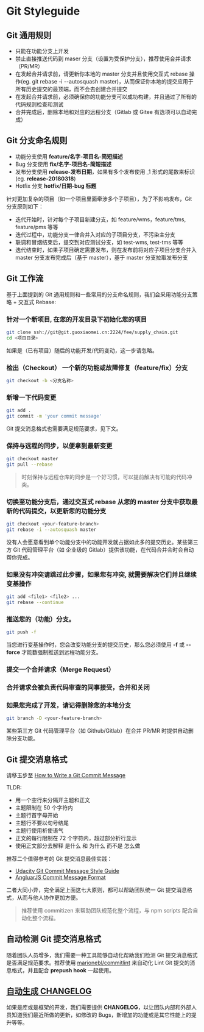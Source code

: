 # Git Styleguide

## Git 通用规则

* 只能在功能分支上开发
* 禁止直接推送代码到 maser 分支（设置为受保护分支），推荐使用合并请求（PR/MR）
* 在发起合并请求前，请更新你本地的 master 分支并且使用交互式 rebase 操作(eg. git rebase -i --autosquash master)，从而保证你本地的提交应用于所有历史提交的最顶端，而不会去创建合并提交
* 在发起合并请求前，必须确保你的功能分支可以成功构建，并且通过了所有的代码规则检查和测试
* 合并完成后，删除本地和对应的远程分支（Gitlab 或 Gitee 有选项可以自动完成）

## Git 分支命名规则

* 功能分支使用 **feature/名字-项目名-简短描述**
* Bug 分支使用 **fix/名字-项目名-简短描述**
* 发布分支使用 **release-发布日期**，如果有多个发布使用 \_1 形式的尾数来标识 (eg. **release-20180318**)
* Hotfix 分支 **hotfix/日期-bug 标题**

针对更加复杂的项目（如一个项目里面牵涉多个子项目），为了不影响发布，Git 分支原则如下：

* 迭代开始时，针对每个子项目新建分支，如 feature/wms，feature/tms, feature/pms 等等
* 迭代过程中，功能分支一律合并入对应的子项目分支，不污染主分支
* 联调和冒烟结束后，提交到对应测试分支，如 test-wms, test-tms 等等
* 迭代结束时，如果子项目确定需要发布，则在发布前将对应子项目分支合并入 master 分支发布完成后（基于 master），基于 master 分支拉取发布分支

## Git 工作流

基于上面提到的 Git 通用规则和一些常用的分支命名规则，我们会采用功能分支策略 + 交互式 Rebase:

### 针对一个新项目, 在您的开发目录下初始化您的项目

```Bash
git clone ssh://git@git.guoxiaomei.cn:2224/fee/supply_chain.git
cd <项目目录>
```

如果是（已有项目）随后的功能开发/代码变动，这一步请忽略。

### 检出（Checkout） 一个新的功能或故障修复（feature/fix）分支

```Bash
git checkout -b <分支名称>
```

### 新增一下代码变更

```Bash
git add .
git commit -m 'your commit message'
```

Git 提交消息格式也需要满足规范要求，见下文。

### 保持与远程的同步，以便拿到最新变更

```Bash
git checkout master
git pull --rebase
```

> 时刻保持与远程仓库的同步是一个好习惯，可以提前解决有可能的代码冲突。

### 切换至功能分支后，通过交互式 rebase 从您的 master 分支中获取最新的代码提交，以更新您的功能分支

```Bash
git checkout <your-feature-branch>
git rebase -i --autosquash master
```

没有人会愿意看到单个功能分支中的功能开发就占据如此多的提交历史。某些第三方 Git 代码管理平台（如 企业级的 Gitlab）提供该功能，在代码合并会时会自动帮你完成。

### 如果没有冲突请跳过此步骤，如果您有冲突, 就需要解决它们并且继续变基操作

```Bash
git add <file1> <file2> ...
git rebase --continue
```

### 推送您的（功能）分支。

```Bash
git push -f
```

当您进行变基操作时，您会改变功能分支的提交历史，那么您必须使用 **-f** 或 **--force** 才能数强制推送到远程功能分支。

### 提交一个合并请求（Merge Request）

### 合并请求会被负责代码审查的同事接受，合并和关闭

### 如果您完成了开发，请记得删除您的本地分支

```Bash
git branch -D <your-feature-branch>
```

某些第三方 Git 代码管理平台（如 Github/Gitlab）在合并 PR/MR 时提供自动删除分支功能。

## Git 提交消息格式

请移玉步至 [How to Write a Git Commit Message](https://chris.beams.io/posts/git-commit/)

TLDR:

* 用一个空行来分隔开主题和正文
* 主题限制在 50 个字符内
* 主题行首字母开始
* 主题行不要以句号结尾
* 主题行使用祈使语气
* 正文的每行限制在 72 个字符内，超过部分折行显示
* 使用正文部分去解释 是什么 和 为什么 而不是 怎么做

推荐二个值得参考的 Git 提交消息最佳实践：

* [Udacity Git Commit Message Style Guide](https://udacity.github.io/git-styleguide/)
* [AngluarJS Commit Message Format](https://github.com/angular/angular.js/blob/master/CONTRIBUTING.md#commit-message-format)

二者大同小异，完全满足上面这七大原则，都可以帮助团队统一 Git 提交消息格式，从而与他人协作更加方便。

> 推荐使用 commitizen 来帮助团队规范化整个流程，与 npm scripts 配合自动化整个流程。

## 自动检测 Git 提交消息格式

随着团队人员增多，我们需要一种工具能够自动化帮助我们检测 Git 提交消息格式是否满足规范要求。推荐使用 [marionebl/commitlint](https://github.com/marionebl/commitlint) 来自动化 Lint Git 提交的消息格式，并且配合 **prepush hook** 一起使用。

## [自动生成 CHANGELOG](https://github.com/conventional-changelog/conventional-changelog)

如果是库或是框架的开发，我们需要提供 **CHANGELOG**，以让团队内部和外部人员知道我们最近所做的更新，如修改的 Bugs，新增加的功能或是其它性能上的提升等等。
